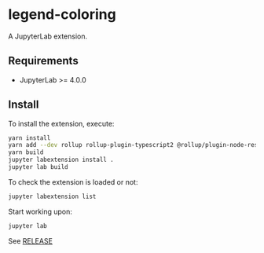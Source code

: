 # legend-coloring

A JupyterLab extension.

## Requirements

- JupyterLab >= 4.0.0

## Install

To install the extension, execute:

```bash
yarn install
yarn add --dev rollup rollup-plugin-typescript2 @rollup/plugin-node-resolve @rollup/plugin-commonjs typescript
yarn build
jupyter labextension install .
jupyter lab build
```

To check the extension is loaded or not:

```bash
jupyter labextension list
```

Start working upon:
```bash
jupyter lab
```

See [RELEASE](RELEASE.md)
